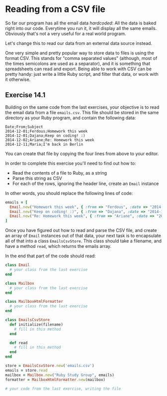 # Reading from a CSV file

So far our program has all the email data *hardcoded*: All the data is baked
right into our code. Everytime you run it, it will display all the same emails.
Obviously that's not a very useful for a real world program.

Let's change this to read our data from an external data source instead.

One very simple and pretty popular way to store data to files is using the
format CSV. This stands for "comma separated values" (although, most of the
times semicolons are used as a separator), and it is something that
spreadsheets can read and export. Being able to work with CSV can be pretty
handy: just write a little Ruby script, and filter that data, or work with it
otherwise.

## Exercise 14.1

Building on the same code from the last exercises, your objective is to
read the email data from a file `emails.csv`. This file should be stored
in the same directory as your Ruby program, and contain the following data:

```csv
Date;From;Subject
2014-12-01;Ferdous;Homework this week
2014-12-01;Dajana;Keep on coding! :)
2014-12-02;Ariane;Re: Homework this week
2014-12-11;Maria;I'm back in Berlin
```

You can create that file by copying the four lines from above to your editor.

In order to complete this exercise you'll need to find out how to:

* Read the contents of a file to Ruby, as a string
* Parse this string as CSV
* For each of the rows, ignoring the header line, create an `Email` instance

In other words, you should replace the following lines of code:

```ruby
emails = [
  Email.new("Homework this week", { :from => "Ferdous", :date => "2014-12-01" }),
  Email.new("Keep on coding! :)", { :from => "Dajana", :date => "2014-12-01" }),
  Email.new("Re: Homework this week", { :from => "Ariane", :date => "2014-12-02" })
]
```

Once you have figured out how to read and parse the CSV file, and create an
array of `Email` instances out of that data, your next task is to encapsulate
all of that into a class `EmailsCsvStore`. This class should take a filename,
and have a method `read`, which returns the emails array.

In the end that part of the code should read:

```ruby
class Email
  # your class from the last exercise
end

class Mailbox
  # your class from the last exercise
end

class MailboxHtmlFormatter
  # your class from the last exercise
end

class EmailsCsvStore
  def initialize(filename)
    # fill in this method
  end

  def read
    # fill in this method
  end
end

store = EmailsCsvStore.new('emails.csv')
emails = store.read
mailbox = Mailbox.new("Ruby Study Group", emails)
formatter = MailboxHtmlFormatter.new(mailbox)

# your code from the last exercise, writing the file
```

